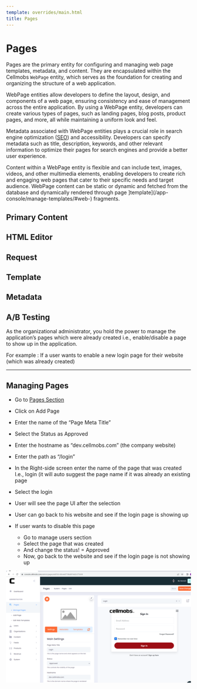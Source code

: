 ```yaml
---
template: overrides/main.html
title: Pages
---
```


# Pages

Pages are the primary entity for configuring and managing web page templates, metadata, and content. They are encapsulated within the Cellmobs `WebPage` entity, which serves as the foundation for creating and organizing the structure of a web application.

WebPage entities allow developers to define the layout, design, and components of a web page, ensuring consistency and ease of management across the entire application. By using a WebPage entity, developers can create various types of pages, such as landing pages, blog posts, product pages, and more, all while maintaining a uniform look and feel.

Metadata associated with WebPage entities plays a crucial role in search engine optimization ([SEO](/guide/seo)) and accessibility. Developers can specify metadata such as title, description, keywords, and other relevant information to optimize their pages for search engines and provide a better user experience.

Content within a WebPage entity is flexible and can include text, images, videos, and other multimedia elements, enabling developers to create rich and engaging web pages that cater to their specific needs and target audience. WebPage content can be static or dynamic and fetched from the database and dynamically rendered through page ]template](/app-console/manage-templates/#web-) fragments. 


## Primary Content

## HTML Editor

## Request

## Template

## Metadata

## A/B Testing


As the organizational administrator, you hold the power to manage the application’s pages which were already created i.e., enable/disable a page to show up in the application.

For example : If a user wants to enable a new login page for their website (which was already created) 

  
___
## Managing Pages

- Go to [Pages Section](https://console.cellmobs.com/admin/pages/list)
- Click on Add Page 
- Enter the name of the “Page Meta Title”  
- Select the Status as Approved 
- Enter the hostname as “dev.cellmobs.com” (the company website) 
- Enter the path as “/login”  
- In the Right-side screen enter the name of the page that was created I.e., login (it will auto suggest the page name if it was already an existing page 
- Select the login 
- User will see the page UI after the selection 
- User can go back to his website and see if the login page is showing up  
- If user wants to disable this page
    - Go to manage users section  
    - Select the page that was created 
    - And change the status! = Approved 
    - Now, go back to the website and see if the login page is not showing up 

    <figure markdown>
[![Admin Pages]][Admin Pages]
    </figure>

[Admin Pages]: ../assets/screenshots/admin/admin-pages.png
